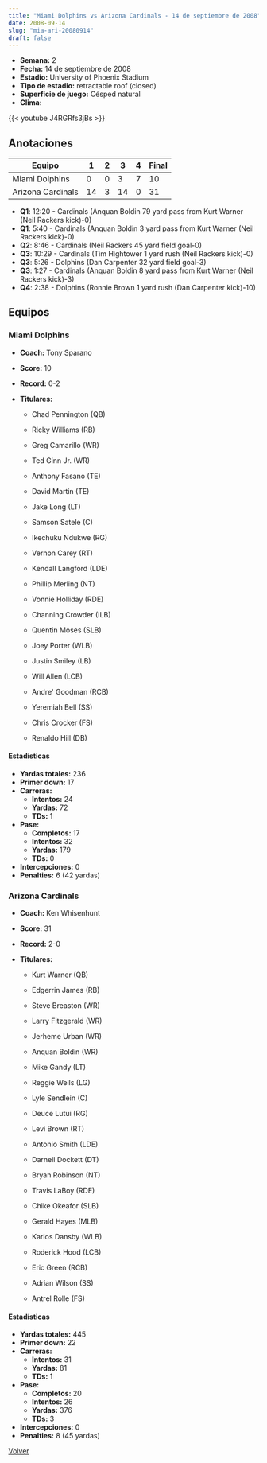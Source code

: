 ```yaml
---
title: "Miami Dolphins vs Arizona Cardinals - 14 de septiembre de 2008"
date: 2008-09-14
slug: "mia-ari-20080914"
draft: false
---
```


- **Semana:** 2
- **Fecha:** 14 de septiembre de 2008
- **Estadio:** University of Phoenix Stadium
- **Tipo de estadio:** retractable roof (closed)
- **Superficie de juego:** Césped natural
- **Clima:** 


{{< youtube J4RGRfs3jBs >}}


## Anotaciones
| Equipo | 1 | 2 | 3 | 4 | Final |
|--------|---|---|---|---|-------|
| Miami Dolphins  | 0 | 0 | 3 | 7  | 10 |
| Arizona Cardinals  | 14 | 3 | 14 | 0  | 31 |
- **Q1**: 12:20 - Cardinals (Anquan Boldin 79 yard pass from Kurt Warner (Neil Rackers kick)-0)
- **Q1**: 5:40 - Cardinals (Anquan Boldin 3 yard pass from Kurt Warner (Neil Rackers kick)-0)
- **Q2**: 8:46 - Cardinals (Neil Rackers 45 yard field goal-0)
- **Q3**: 10:29 - Cardinals (Tim Hightower 1 yard rush (Neil Rackers kick)-0)
- **Q3**: 5:26 - Dolphins (Dan Carpenter 32 yard field goal-3)
- **Q3**: 1:27 - Cardinals (Anquan Boldin 8 yard pass from Kurt Warner (Neil Rackers kick)-3)
- **Q4**: 2:38 - Dolphins (Ronnie Brown 1 yard rush (Dan Carpenter kick)-10)


## Equipos


### Miami Dolphins
* **Coach:** Tony Sparano
* **Score:** 10
* **Record:** 0-2
* **Titulares:** 

  * Chad Pennington (QB) 

  * Ricky Williams (RB) 

  * Greg Camarillo (WR) 

  * Ted Ginn Jr. (WR) 

  * Anthony Fasano (TE) 

  * David Martin (TE) 

  * Jake Long (LT) 

  * Samson Satele (C) 

  * Ikechuku Ndukwe (RG) 

  * Vernon Carey (RT) 

  * Kendall Langford (LDE) 

  * Phillip Merling (NT) 

  * Vonnie Holliday (RDE) 

  * Channing Crowder (ILB) 

  * Quentin Moses (SLB) 

  * Joey Porter (WLB) 

  * Justin Smiley (LB) 

  * Will Allen (LCB) 

  * Andre' Goodman (RCB) 

  * Yeremiah Bell (SS) 

  * Chris Crocker (FS) 

  * Renaldo Hill (DB) 

#### Estadísticas
* **Yardas totales:** 236
* **Primer down:** 17
* **Carreras:**
  * **Intentos:** 24
  * **Yardas:** 72
  * **TDs:** 1
* **Pase:**
  * **Completos:** 17
  * **Intentos:** 32
  * **Yardas:** 179
  * **TDs:** 0
* **Intercepciones:** 0
* **Penalties:** 6 (42 yardas)

### Arizona Cardinals
* **Coach:** Ken Whisenhunt
* **Score:** 31
* **Record:** 2-0
* **Titulares:** 

  * Kurt Warner (QB) 

  * Edgerrin James (RB) 

  * Steve Breaston (WR) 

  * Larry Fitzgerald (WR) 

  * Jerheme Urban (WR) 

  * Anquan Boldin (WR) 

  * Mike Gandy (LT) 

  * Reggie Wells (LG) 

  * Lyle Sendlein (C) 

  * Deuce Lutui (RG) 

  * Levi Brown (RT) 

  * Antonio Smith (LDE) 

  * Darnell Dockett (DT) 

  * Bryan Robinson (NT) 

  * Travis LaBoy (RDE) 

  * Chike Okeafor (SLB) 

  * Gerald Hayes (MLB) 

  * Karlos Dansby (WLB) 

  * Roderick Hood (LCB) 

  * Eric Green (RCB) 

  * Adrian Wilson (SS) 

  * Antrel Rolle (FS) 

#### Estadísticas
* **Yardas totales:** 445
* **Primer down:** 22
* **Carreras:**
  * **Intentos:** 31
  * **Yardas:** 81
  * **TDs:** 1
* **Pase:**
  * **Completos:** 20
  * **Intentos:** 26
  * **Yardas:** 376
  * **TDs:** 3
* **Intercepciones:** 0
* **Penalties:** 8 (45 yardas)


[Volver](/historia/2008)
